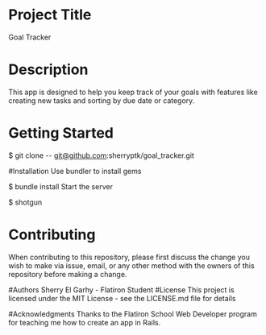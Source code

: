 # Project Title
Goal Tracker
# Description
This app is designed to help you keep track of your goals with features like creating new tasks and sorting by due date or category.

# Getting Started
$ git clone -- git@github.com:sherryptk/goal_tracker.git

#Installation
Use bundler to install gems

$ bundle install
Start the server

$ shotgun
# Contributing
When contributing to this repository, please first discuss the change you wish to make via issue, email, or any other method with the owners of this repository before making a change.

#Authors
Sherry El Garhy - Flatiron Student
#License
This project is licensed under the MIT License - see the LICENSE.md file for details

#Acknowledgments
Thanks to the Flatiron School Web Developer program for teaching me how to create an app in Rails.
